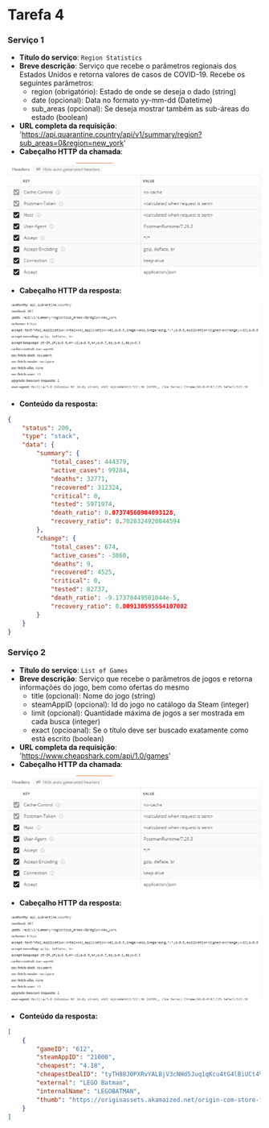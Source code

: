 # Tarefa 4
### Serviço 1
* **Título do serviço**: `Region Statistics`
* **Breve descrição**:
  Serviço que recebe o parâmetros regionais dos Estados Unidos e retorna valores de casos de COVID-19. Recebe os seguintes parâmetros:
  - region (obrigatório): Estado de onde se deseja o dado (string)
  - date (opcional): Data no formato yy-mm-dd (Datetime)
  - sub_areas (opcional): Se deseja mostrar também as sub-áreas do estado (boolean)
* **URL completa da requisição**: 'https://api.quarantine.country/api/v1/summary/region?sub_areas=0&region=new_york'
* **Cabeçalho HTTP da chamada**:

![servico1_header](https://github.com/felipevboas/inf331/blob/master/lab04/images/servico1_header.PNG?raw=true)
* **Cabeçalho HTTP da resposta:**

![servico1_headerresponse](https://github.com/felipevboas/inf331/blob/master/lab04/images/servico1_headerresponse.PNG?raw=true)
* **Conteúdo da resposta:**
~~~json
{
    "status": 200,
    "type": "stack",
    "data": {
        "summary": {
            "total_cases": 444379,
            "active_cases": 99284,
            "deaths": 32771,
            "recovered": 312324,
            "critical": 0,
            "tested": 5971974,
            "death_ratio": 0.07374560904093128,
            "recovery_ratio": 0.7028324920844594
        },
        "change": {
            "total_cases": 674,
            "active_cases": -3860,
            "deaths": 9,
            "recovered": 4525,
            "critical": 0,
            "tested": 82737,
            "death_ratio": -9.17378449501044e-5,
            "recovery_ratio": 0.009130595554107002
        }
    }
}
~~~

### Serviço 2
* **Título do serviço**: `List of Games`
* **Breve descrição**:
  Serviço que recebe o parâmetros de jogos e retorna informações do jogo, bem como ofertas do mesmo
  - title (opcional): Nome do jogo (string)
  - steamAppID (opcional): Id do jogo no catálogo da Steam (integer)
  - limit (opcional): Quantidade máxima de jogos a ser mostrada em cada busca (integer)
  - exact (opcioanal): Se o título deve ser buscado exatamente como está escrito (boolean)
* **URL completa da requisição**: 'https://www.cheapshark.com/api/1.0/games'
* **Cabeçalho HTTP da chamada**:

![servico1_header](https://github.com/felipevboas/inf331/blob/master/lab04/images/servico1_header.PNG?raw=true)
* **Cabeçalho HTTP da resposta:**

![servico1_headerresponse](https://github.com/felipevboas/inf331/blob/master/lab04/images/servico1_headerresponse.PNG?raw=true)
* **Conteúdo da resposta:**
~~~json
[
    {
        "gameID": "612",
        "steamAppID": "21000",
        "cheapest": "4.18",
        "cheapestDealID": "tyTH88J0PXRvYALBjV3cNHd5Juq1qKcu4tG4lBiUCt4%3D",
        "external": "LEGO Batman",
        "internalName": "LEGOBATMAN",
        "thumb": "https://originassets.akamaized.net/origin-com-store-final-assets-prod/195763/142.0x200.0/1040463_MB_142x200_en_US_^_2017-09-08-15-21-36_d7034d41216b6dc201fb20e0cee37c1e66190a11.jpg"
    }
]
~~~